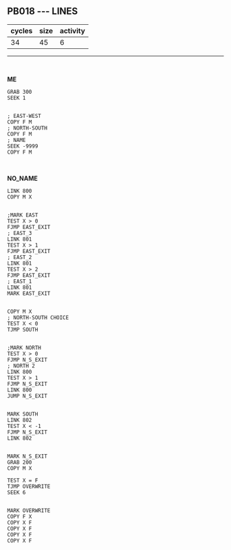 ## PB018 --- LINES

| cycles | size | activity |
| ------ | ---- | -------- |
| 34 | 45 | 6 |
<hr>
<br>

**ME**

```
GRAB 300
SEEK 1


; EAST-WEST
COPY F M
; NORTH-SOUTH
COPY F M
; NAME
SEEK -9999
COPY F M
```

<br>

**NO_NAME**

```
LINK 800
COPY M X


;MARK EAST
TEST X > 0
FJMP EAST_EXIT
; EAST_3
LINK 801
TEST X > 1
FJMP EAST_EXIT
; EAST_2
LINK 801
TEST X > 2
FJMP EAST_EXIT
; EAST_1
LINK 801
MARK EAST_EXIT


COPY M X
; NORTH-SOUTH CHOICE
TEST X < 0
TJMP SOUTH


;MARK NORTH
TEST X > 0
FJMP N_S_EXIT
; NORTH 2
LINK 800
TEST X > 1
FJMP N_S_EXIT
LINK 800
JUMP N_S_EXIT


MARK SOUTH
LINK 802
TEST X < -1
FJMP N_S_EXIT
LINK 802


MARK N_S_EXIT
GRAB 200
COPY M X

TEST X = F
TJMP OVERWRITE
SEEK 6


MARK OVERWRITE
COPY F X
COPY X F
COPY X F
COPY X F
COPY X F
```
